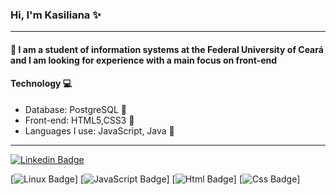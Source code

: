 ### Hi, I'm Kasiliana :sparkles:
---
#### :book: I am a student of information systems at the Federal University of Ceará and I am looking for experience with a main focus on front-end

#### Technology :computer: 

  * Database: PostgreSQL :vhs:
  * Front-end: HTML5,CSS3 :sunrise_over_mountains:
  * Languages I use: JavaScript, Java :high_brightness:
---
 [![Linkedin Badge](https://img.shields.io/badge/LinkedIn-0077B5?style=for-the-badge&logo=linkedin&logoColor=white&link=https://www.linkedin.com/in/kasiliana-oliveira/)](https://www.linkedin.com/in/kasiliana-oliveira/)
 
 [![Linux Badge](https://img.shields.io/badge/Linux-FCC624?style=for-the-badge&logo=linux&logoColor=black)]
 [![JavaScript Badge](https://img.shields.io/badge/JavaScript-F7DF1E?style=for-the-badge&logo=javascript&logoColor=black)]
 [![Html Badge](https://img.shields.io/badge/HTML5-E34F26?style=for-the-badge&logo=html5&logoColor=white)]
 [![Css Badge](https://img.shields.io/badge/CSS3-1572B6?style=for-the-badge&logo=css3&logoColor=white)]
<!--[![Gmail Badge](https://img.shields.io/badge/Gmail-D14836?style=for-the-badge&logo=gmail&logoColor=white&link=https://mail.google.com/mail/u/0/#inbox)](https://mail.google.com/mail/u/0/#inbox)
-->
